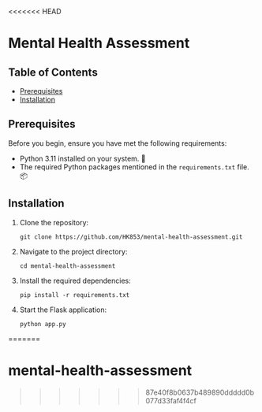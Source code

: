 <<<<<<< HEAD
# Mental Health Assessment

## Table of Contents
- [Prerequisites](#prerequisites)
- [Installation](#installation)



## Prerequisites

Before you begin, ensure you have met the following requirements:

- Python 3.11 installed on your system. 🐍
- The required Python packages mentioned in the `requirements.txt` file. 📦


## Installation

1. Clone the repository:
   ```
   git clone https://github.com/HK853/mental-health-assessment.git
   ```

2. Navigate to the project directory:
   ```
   cd mental-health-assessment
   ```

3. Install the required dependencies:
   ```
   pip install -r requirements.txt
   ```

4. Start the Flask application:
   ```
   python app.py
   ```

=======
# mental-health-assessment
>>>>>>> 87e40f8b0637b489890ddddd0b077d33faf4f4cf
